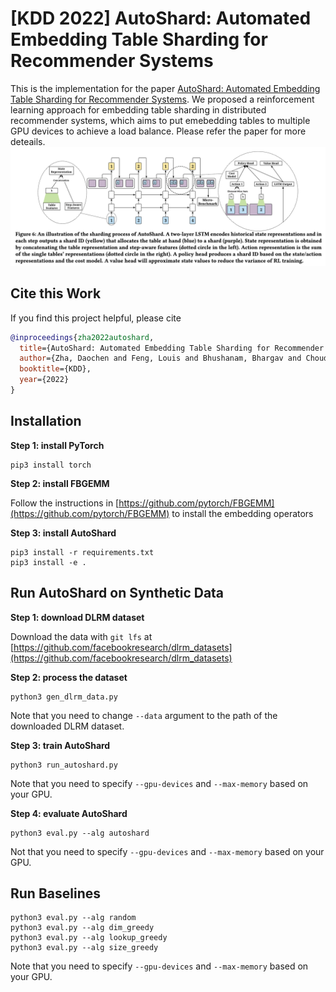 # [KDD 2022] AutoShard: Automated Embedding Table Sharding for Recommender Systems
This is the implementation for the paper [AutoShard: Automated Embedding Table Sharding for Recommender Systems](https://dl.acm.org/doi/abs/10.1145/3534678.3539034). We proposed a reinforcement learning approach for embedding table sharding in distributed recommender systems, which aims to put emebedding tables to multiple GPU devices to achieve a load balance. Please refer the paper for more deteails.
<img width="800" src="./imgs/overview.png" alt="overview" />

## Cite this Work
If you find this project helpful, please cite
```bibtex
@inproceedings{zha2022autoshard,
  title={AutoShard: Automated Embedding Table Sharding for Recommender Systems},
  author={Zha, Daochen and Feng, Louis and Bhushanam, Bhargav and Choudhary, Dhruv and Nie, Jade and Tian, Yuandong and Chae, Jay and Ma, Yinbin and Kejariwal, Arun and Hu, Xia},
  booktitle={KDD},
  year={2022}
}
```

## Installation

**Step 1: install PyTorch**
```
pip3 install torch
```

**Step 2: install FBGEMM**

Follow the instructions in [https://github.com/pytorch/FBGEMM](https://github.com/pytorch/FBGEMM) to install the embedding operators

**Step 3: install AutoShard**
```
pip3 install -r requirements.txt
pip3 install -e .
```

## Run AutoShard on Synthetic Data

**Step 1: download DLRM dataset**

Download the data with `git lfs` at [https://github.com/facebookresearch/dlrm_datasets](https://github.com/facebookresearch/dlrm_datasets)

**Step 2: process the dataset**
```
python3 gen_dlrm_data.py
```
Note that you need to change `--data` argument to the path of the downloaded DLRM dataset.

**Step 3: train AutoShard**
```
python3 run_autoshard.py
```
Note that you need to specify `--gpu-devices` and `--max-memory` based on your GPU.

**Step 4: evaluate AutoShard**
```
python3 eval.py --alg autoshard
```
Not that you need to specify `--gpu-devices` and `--max-memory` based on your GPU.

## Run Baselines
```
python3 eval.py --alg random
python3 eval.py --alg dim_greedy
python3 eval.py --alg lookup_greedy
python3 eval.py --alg size_greedy
```
Note that you need to specify `--gpu-devices` and `--max-memory` based on your GPU.
